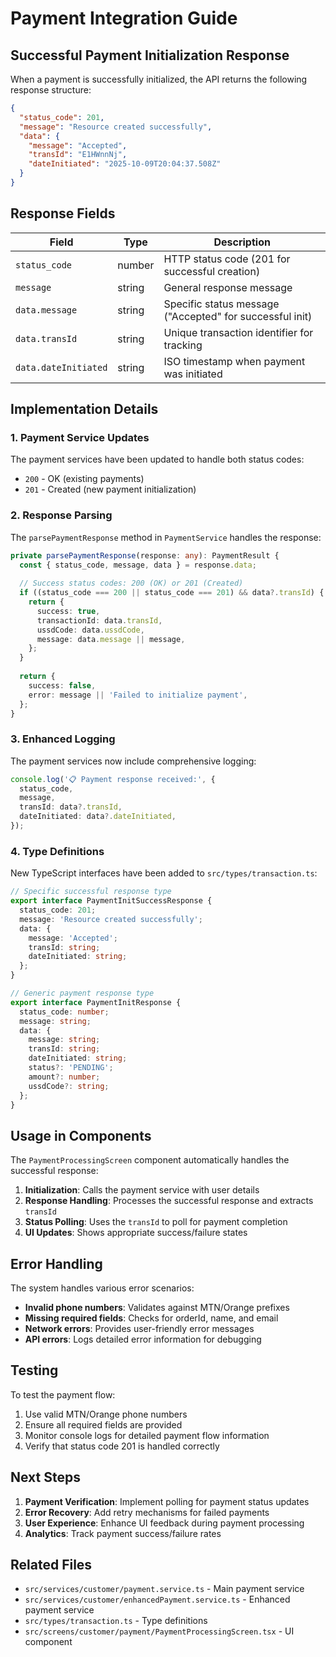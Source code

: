 # Payment Integration Guide

## Successful Payment Initialization Response

When a payment is successfully initialized, the API returns the following response structure:

```json
{
  "status_code": 201,
  "message": "Resource created successfully",
  "data": {
    "message": "Accepted",
    "transId": "E1HWnnNj",
    "dateInitiated": "2025-10-09T20:04:37.508Z"
  }
}
```

## Response Fields

| Field | Type | Description |
|-------|------|-------------|
| `status_code` | number | HTTP status code (201 for successful creation) |
| `message` | string | General response message |
| `data.message` | string | Specific status message ("Accepted" for successful init) |
| `data.transId` | string | Unique transaction identifier for tracking |
| `data.dateInitiated` | string | ISO timestamp when payment was initiated |

## Implementation Details

### 1. Payment Service Updates

The payment services have been updated to handle both status codes:
- `200` - OK (existing payments)
- `201` - Created (new payment initialization)

### 2. Response Parsing

The `parsePaymentResponse` method in `PaymentService` handles the response:

```typescript
private parsePaymentResponse(response: any): PaymentResult {
  const { status_code, message, data } = response.data;
  
  // Success status codes: 200 (OK) or 201 (Created)
  if ((status_code === 200 || status_code === 201) && data?.transId) {
    return {
      success: true,
      transactionId: data.transId,
      ussdCode: data.ussdCode,
      message: data.message || message,
    };
  }
  
  return {
    success: false,
    error: message || 'Failed to initialize payment',
  };
}
```

### 3. Enhanced Logging

The payment services now include comprehensive logging:

```typescript
console.log('📋 Payment response received:', {
  status_code,
  message,
  transId: data?.transId,
  dateInitiated: data?.dateInitiated,
});
```

### 4. Type Definitions

New TypeScript interfaces have been added to `src/types/transaction.ts`:

```typescript
// Specific successful response type
export interface PaymentInitSuccessResponse {
  status_code: 201;
  message: 'Resource created successfully';
  data: {
    message: 'Accepted';
    transId: string;
    dateInitiated: string;
  };
}

// Generic payment response type
export interface PaymentInitResponse {
  status_code: number;
  message: string;
  data: {
    message: string;
    transId: string;
    dateInitiated: string;
    status?: 'PENDING';
    amount?: number;
    ussdCode?: string;
  };
}
```

## Usage in Components

The `PaymentProcessingScreen` component automatically handles the successful response:

1. **Initialization**: Calls the payment service with user details
2. **Response Handling**: Processes the successful response and extracts `transId`
3. **Status Polling**: Uses the `transId` to poll for payment completion
4. **UI Updates**: Shows appropriate success/failure states

## Error Handling

The system handles various error scenarios:

- **Invalid phone numbers**: Validates against MTN/Orange prefixes
- **Missing required fields**: Checks for orderId, name, and email
- **Network errors**: Provides user-friendly error messages
- **API errors**: Logs detailed error information for debugging

## Testing

To test the payment flow:

1. Use valid MTN/Orange phone numbers
2. Ensure all required fields are provided
3. Monitor console logs for detailed payment flow information
4. Verify that status code 201 is handled correctly

## Next Steps

1. **Payment Verification**: Implement polling for payment status updates
2. **Error Recovery**: Add retry mechanisms for failed payments
3. **User Experience**: Enhance UI feedback during payment processing
4. **Analytics**: Track payment success/failure rates

## Related Files

- `src/services/customer/payment.service.ts` - Main payment service
- `src/services/customer/enhancedPayment.service.ts` - Enhanced payment service
- `src/types/transaction.ts` - Type definitions
- `src/screens/customer/payment/PaymentProcessingScreen.tsx` - UI component